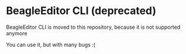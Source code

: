 # BeagleEditor CLI (deprecated)
BeagleEditor CLI is moved to this repository, because it is not supported anymore

You can use it, but with many bugs :(
